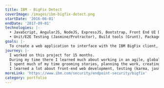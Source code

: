 ```yaml
---
title: IBM - BigFix Detect
coverImage: /images/ibm-bigfix-detect.png
startDate: '2016-06-01'
endDate: '2017-09-01'
technologies: |-
  • JavaScript, AngularJS, NodeJS, ExpressJS, Bootstrap, Front End UI Design, UX design, ES2015.
  • Unit/E2E Testing (Jasmine/Protractor), Build tools (Grunt), Package Managers (NPM, Bower)
goals: |-
  To create a web application to interface with the IBM BigFix client, and also add additional endpoint, detection, and response options.
journey: |-
  I worked on this project for 15 months.
  During my time there I learned much about working in an agile, global, co-located team.
  I spent much of my time grooming stories, planning the work, creating documents outlining my work, developing the features, testing the features, code reviewing, helping others reach their goals, and killing bugs.
  I learned a lot about front-end web development, testing (karma, jasmine, & selenium), and planning/grooming.
moreLink: 'https://www.ibm.com/security/endpoint-security/bigfix'
category: portfolio
---
```

